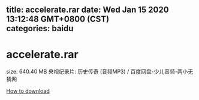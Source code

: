
title: accelerate.rar
date: Wed Jan 15 2020 13:12:48 GMT+0800 (CST)    
categories: baidu
---

# accelerate.rar
size: 640.40 MB
 央视纪录片: 历史传奇 (音频MP3) / 百度网盘-少儿音频-两小无猜网
 

[How to download](https://bpcam.bemobtrk.com/go/2ceec3aa-1ca2-46d6-b9ff-aaa5c184517c?jno=414)